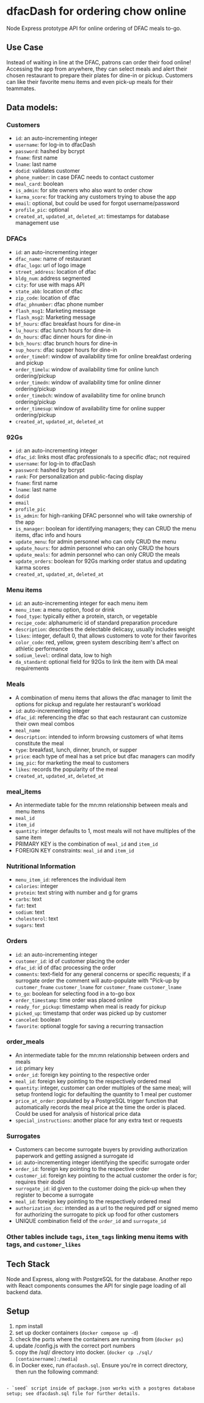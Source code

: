 # dfacDash for ordering chow online
  Node Express prototype API for online ordering of DFAC meals to-go.
## Use Case
Instead of waiting in line at the DFAC, patrons can order their food online! Accessing the app from anywhere, they can select meals and alert their chosen restaurant to prepare their plates for dine-in or pickup. Customers can like their favorite menu items and even pick-up meals for their teammates.

## Data models:

### Customers

- `id`: an auto-incrementing integer
- `username`: for log-in to dfacDash
- `password`: hashed by bcrypt
- `fname`: first name
- `lname`: last name
- `dodid`: validates customer
- `phone_number`: in case DFAC needs to contact customer
- `meal_card`: boolean
- `is_admin`: for site owners who also want to order chow
- `karma_score`: for tracking any customers trying to abuse the app
- `email`: optional, but could be used for forgot username/password
- `profile_pic`: optional
- `created_at`, `updated_at`, `deleted_at`: timestamps for database management use

### DFACs

- `id`: an auto-incrementing integer
- `dfac_name`: name of restaurant
- `dfac_logo`: url of logo image
- `street_address`: location of dfac
- `bldg_num`: address segmented
- `city`: for use with maps API
- `state_abb`: location of dfac
- `zip_code`: location of dfac
- `dfac_phnumber`: dfac phone number
- `flash_msg1`: Marketing message
- `flash_msg2`: Marketing message
- `bf_hours`: dfac breakfast hours for dine-in
- `lu_hours`: dfac lunch hours for dine-in
- `dn_hours`: dfac dinner hours for dine-in
- `bch_hours`: dfac brunch hours for dine-in
- `sup_hours`: dfac supper hours for dine-in
- `order_timebf`: window of availability time for online breakfast ordering and pickup
- `order_timelu`: window of availability time for online lunch ordering/pickup
- `order_timedn`: window of availability time for online dinner ordering/pickup
- `order_timebch`: window of availability time for online brunch ordering/pickup
- `order_timesup`: window of availability time for online supper ordering/pickup
- `created_at`, `updated_at`, `deleted_at`

### 92Gs

- `id`: an auto-incrementing integer
- `dfac_id`: links most dfac professionals to a specific dfac; not required
- `username`: for log-in to dfacDash
- `password`: hashed by bcrypt
- `rank`: For personalization and public-facing display
- `fname`: first name
- `lname`: last name
- `dodid`
- `email`
- `profile_pic`
- `is_admin`: for high-ranking DFAC personnel who will take ownership of the app
- `is_manager`: boolean for identifying managers; they can CRUD the menu items, dfac info and hours
- `update_menu`: for admin personnel who can only CRUD the menu
- `update_hours`: for admin personnel who can only CRUD the hours
- `update_meals`: for admin personnel who can only CRUD the meals
- `update_orders`: boolean for 92Gs marking order status and updating karma scores
- `created_at`, `updated_at`, `deleted_at`

### Menu items

- `id`: an auto-incrementing integer for each menu item
- `menu_item`: a menu option, food or drink
- `food_type`: typically either a protein, starch, or vegetable
- `recipe_code`: alphanumeric id of standard preparation procedure
- `description`: describes the delectable delicasy, usually includes weight
- `likes`: integer, default 0, that allows customers to vote for their favorites
- `color_code`: red, yellow, green system describing item's affect on athletic performance
- `sodium_level`: ordinal data, low to high
- `da_standard`: optional field for 92Gs to link the item with DA meal requirements

### Meals

- A combination of menu items that allows the dfac manager to limit the options for pickup and regulate her restaurant's workload
- `id`: auto-incrementing integer
- `dfac_id`: referencing the dfac so that each restaurant can customize their own meal combos
- `meal_name`
- `description`: intended to inform browsing customers of what items constitute the meal
- `type`: breakfast, lunch, dinner, brunch, or supper
- `price`: each type of meal has a set price but dfac managers can modify
- `img_pic`: for marketing the meal to customers
- `likes`: records the popularity of the meal
- `created_at`, `updated_at`, `deleted_at`

### meal_items

- An intermediate table for the mn:mn relationship between meals and menu items
- `meal_id`
- `item_id`
- `quantity`: integer defaults to 1, most meals will not have multiples of the same item
- PRIMARY KEY is the combination of `meal_id` and `item_id`
- FOREIGN KEY constraints: `meal_id` and `item_id`

### Nutritional Information

- `menu_item_id`: references the individual item
- `calories`: integer
- `protein`: text string with number and g for grams
- `carbs`: text
- `fat`: text
- `sodium`: text
- `cholesterol`: text
- `sugars`: text

### Orders

- `id`: an auto-incrementing integer
- `customer_id`: id of customer placing the order
- `dfac_id`: id of dfac processing the order
- `comments`: text-field for any general concerns or specific requests; if a surrogate order the comment will auto-populate with "Pick-up by `customer_fname` `customer_lname` for `customer_fname` `customer_lname`
- `to_go`: boolean for selecting food in a to-go box
- `order_timestamp`: time order was placed online
- `ready_for_pickup`: timestamp when meal is ready for pickup
- `picked_up`: timestamp that order was picked up by customer
- `canceled`: boolean
- `favorite`: optional toggle for saving a recurring transaction

### order_meals

- An intermediate table for the mn:mn relationship between orders and meals
- `id`: primary key
- `order_id`: foreign key pointing to the respective order
- `meal_id`: foreign key pointing to the respectively ordered meal
- `quantity`: integer, customer can order multiples of the same meal; will setup frontend logic for defaulting the quantity to 1 meal per customer
- `price_at_order`: populated by a PostgreSQL trigger function that automatically records the meal price at the time the order is placed. Could be used for analysis of historical price data
- `special_instructions`: another place for any extra text or requests

### Surrogates

- Customers can become surrogate buyers by providing authorization paperwork and getting assigned a surrogate id
- `id`: auto-incrementing integer identifying the specific surrogate order
- `order_id`: foreign key pointing to the respective order
- `customer_id`: foreign key pointing to the actual customer the order is for; requires their dodid
- `surrogate_id`: id given to the customer doing the pick-up when they register to become a surrogate
- `meal_id`: foreign key pointing to the respectively ordered meal
- `authorization_doc`: intended as a url to the required pdf or signed memo for authorizing the surrogate to pick up food for other customers
- UNIQUE combination field of the `order_id` and `surrogate_id`

### Other tables include `tags`, `item_tags` linking menu items with tags, and `customer_likes`

## Tech Stack

Node and Express, along with PostgreSQL for the database.
Another repo with React components consumes the API for single page loading of all backend data.


## Setup

1. npm install
2. set up docker containers (``docker compose up -d``)
3. check the ports where the containers are running from (``docker ps``)
4. update /config.js with the correct port numbers
5. copy the /sql/ directory into docker. (``docker cp ./sql/ [containername]:/media``)
6. in Docker exec, run ``dfacdash.sql``. Ensure you're in correct directory, then run the following command:
```psql -U [username] -d [databasename] -a -f dfacdash.sql

- `seed` script inside of package.json works with a postgres database setup; see dfacdash.sql file for further details.
